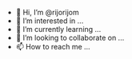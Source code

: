 - 👋 Hi, I’m @rijorijom
- 👀 I’m interested in ...
- 🌱 I’m currently learning ...
- 💞️ I’m looking to collaborate on ...
- 📫 How to reach me ...

<!---
rijorijom/rijorijom is a ✨ special ✨ repository because its `README.md` (this file) appears on your GitHub profile.
You can click the Preview link to take a look at your changes.
--->
